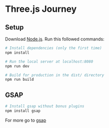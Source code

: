 # Three.js Journey

## Setup
Download [Node.js](https://nodejs.org/en/download/).
Run this followed commands:

``` bash
# Install dependencies (only the first time)
npm install

# Run the local server at localhost:8080
npm run dev

# Build for production in the dist/ directory
npm run build
```
## GSAP
``` bash
# Install gsap without bonus plugins
npm install gsap

```
For more go to 
<a href="https://greensock.com/docs/v3/Installation?checked=core,flip,scrollTrigger,scrollTo,draggable,easel#modules" target="_blank">gsap</a>
